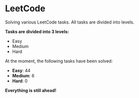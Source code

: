 # LeetCode
Solving various LeetCode tasks. All tasks are divided into levels.

**Tasks are divided into 3 levels:**
- Easy
- Medium
- Hard

At the moment, the following tasks have been solved: 
- **Easy**: 44
- **Medium**: 6
- **Hard**: 0

**Everything is still ahead!**
